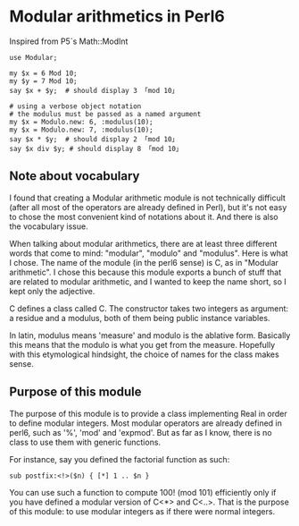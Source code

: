 # Modular arithmetics in Perl6

Inspired from P5´s Math::ModInt

    use Modular;

    my $x = 6 Mod 10;
    my $y = 7 Mod 10;
    say $x + $y;  # should display 3 「mod 10」

    # using a verbose object notation
    # the modulus must be passed as a named argument
    my $x = Modulo.new: 6, :modulus(10);
    my $x = Modulo.new: 7, :modulus(10);
    say $x * $y;  # should display 2 「mod 10」
    say $x div $y; # should display 8 「mod 10」


## Note about vocabulary

I found that creating a Modular arithmetic module is not technically difficult
(after all most of the operators are already defined in Perl), but it's not easy
to chose the most convenient kind of notations about it.   And there is also the
vocabulary issue.

When talking about modular arithmetics, there are at least three different words
that come to mind:  "modular", "modulo" and "modulus".  Here is what I chose.  The
name of the module (in the perl6 sense) is C<Modular>, as in "Modular arithmetic".
I chose this because this module exports a bunch of stuff that are related to modular
arithmetic, and I wanted to keep the name short, so I kept only the adjective.

C<Modular> defines a class called C<Modulo>.  The constructor takes two
integers as argument:  a residue and a modulus, both of them being public
instance variables.

In latin, modulus means 'measure' and modulo is the ablative form.  Basically
this means that the modulo is what you get from the measure.  Hopefully with
this etymological hindsight, the choice of names for the class makes sense.


## Purpose of this module

The purpose of this module is to provide a class implementing Real in order to
define modular integers.  Most modular operators are already defined in perl6,
such as '%', 'mod' and 'expmod'.  But as far as I know, there is no class to
use them with generic functions.

For instance, say you defined the factorial function as such:

    sub postfix:<!>($n) { [*] 1 .. $n }

You can use such a function to compute 100! (mod 101) efficiently only
if you have defined a modular version of C<*> and C<..>.  That is the purpose
of this module:  to use modular integers as if there were normal integers.
